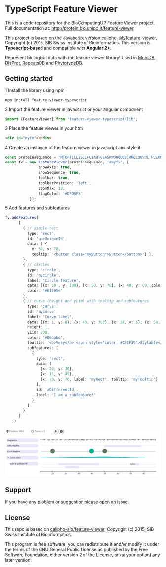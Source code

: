 # TypeScript Feature Viewer

This is a code repository for the BioComputingUP Feature Viewer project.
Full documentation at: http://protein.bio.unipd.it/feature-viewer.

This project is based on the Javascript version [calipho-sib/feature-viewer](https://github.com/calipho-sib/feature-viewer), 
Copyright (c) 2015, SIB Swiss Institute of Bioinformatics. This version is <b>Typescript-based</b> 
and compatible with <b>Angular 2+</b>.

Represent biological data with the feature viewer library! Used in [MobiDB](http://mobidb.bio.unipd.it/), 
[DisProt](http://www.disprot.org/), [RepeatsDB](http://repeatsdb.bio.unipd.it/) and 
[PhytotypeDB](http://phytotypedb.bio.unipd.it/).

## Getting started

1 Install the library using npm
```
npm install feature-viewer-typescript
```

2 Import the feature viewer in javascript or your angular component
```typescript
import {FeatureViewer} from 'feature-viewer-typescript/lib';
```

3 Place the feature viewer in your html
```html
<div id="myfv"></div>
```

4 Create an instance of the feature viewer in javascript and style it
```typescript
const proteinsequence = 'MTKFTILLISLLFCIAHTCSASKWQHQQDSCRKQLQGVNLTPCEKHIMEKIQGRGDDDDDDDDDNHILRTMRGRINYIRRNEGKDEDEE'
const fv = new FeatureViewer(proteinsequence, '#myfv', {
               showAxis: true,
               showSequence: true,
               toolbar: true,
               toolbarPosition: 'left',
               zoomMax: 10,
               flagColor: '#DFD5F5'
           });
```

5 Add features and subfeatures
```typescript
fv.addFeatures(
      [
        { // simple rect
          type: 'rect',
          id: 'useUniqueId',
          data: [ {
            x: 50, y: 78,
            tooltip: '<button class="myButton">Button</button>'} ],
        },
        { // circles
          type: 'circle',
          id: 'mycircle',
          label: 'Circle feature',
          data: [{x: 10 , y: 100}, {x: 50, y: 70}, {x: 40, y: 60, color: '#00ac8f', tooltip: 'I have different color'}],
          color: '#61795e'
        },
        { // curve (height and yLim) with tooltip and subfeatures
          type: 'curve',
          id: 'mycurve',
          label: 'Curve label',
          data: [{x: 1, y: 0}, {x: 40, y: 102}, {x: 80, y: 5}, {x: 50, y: 184}, {x: 75, y: 4}],
          height: 1,
          yLim: 200,
          color: '#00babd',
          tooltip: '<b>Very</b> <span style="color: #C21F39">Stylable</span> <b><i><span style="color: #ffc520">Tooltip </span></i></b>',
          subfeatures: [
            {
              type: 'rect',
              data: [
                {x: 20, y: 30},
                {x: 15, y: 45},
                {x: 70, y: 76, label: 'myRect', tooltip: 'myTooltip'}
              ],
              id: 'aDifferentId',
              label: 'I am a subfeature!'
            }
          ]
        }
      ]
    )
```

![Feature Viewer](assets/fvDemo.png)

## Support

If you have any problem or suggestion please open an issue.

## License

This repo is based on [calipho-sib/feature-viewer](https://github.com/calipho-sib/feature-viewer), Copyright (c) 2015, SIB Swiss 
Institute of Bioinformatics.

This program is free software; you can redistribute it and/or modify it under the terms of the GNU General Public 
License as published by the Free Software Foundation; either version 2 of the License, or (at your option) any later 
version.
